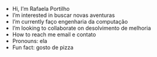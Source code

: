 -  Hi, I’m Rafaela Portilho
-  I’m interested in buscar novas aventuras
-  I’m currently faço engenharia da computação 
-  I’m looking to collaborate on desolvimento de melhoria
-  How to reach me email e contato
-  Pronouns: ela 
-  Fun fact: gosto de pizza

<!---
Rafaela-Portilho/Rafaela-Portilho is a ✨ special ✨ repository because its `README.md` (this file) appears on your GitHub profile.
You can click the Preview link to take a look at your changes.
--->
